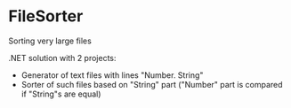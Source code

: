 # FileSorter
Sorting very large files

.NET solution with 2 projects:
- Generator of text files with lines "Number. String"
- Sorter of such files based on "String" part ("Number" part is compared if "String"s are equal)
